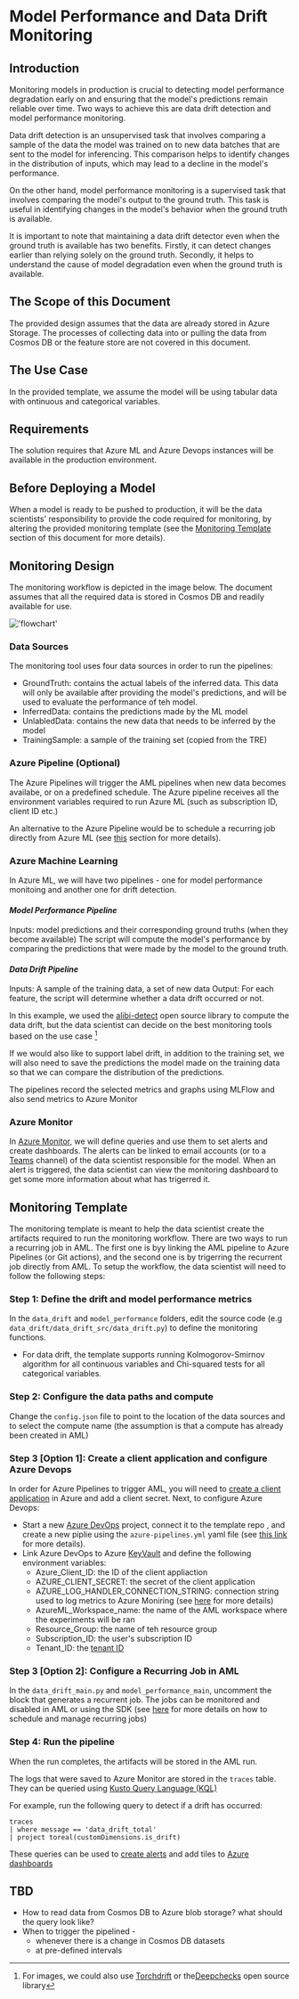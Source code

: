 
# Model Performance and Data Drift Monitoring

## Introduction

Monitoring models in production is crucial to detecting model performance degradation early on and ensuring that the model's predictions remain reliable over time. Two ways to achieve this are data drift detection and model performance monitoring.

Data drift detection is an unsupervised task that involves comparing a sample of the data the model was trained on to new data batches that are sent to the model for inferencing. This comparison helps to identify changes in the distribution of inputs, which may lead to a decline in the model's performance.

On the other hand, model performance monitoring is a supervised task that involves comparing the model's output to the ground truth. This task is useful in identifying changes in the model's behavior when the ground truth is available.

It is important to note that maintaining a data drift detector even when the ground truth is available has two benefits. Firstly, it can detect changes earlier than relying solely on the ground truth. Secondly, it helps to understand the cause of model degradation even when the ground truth is available.

## The Scope of this Document
The provided design assumes that the data are already stored in Azure Storage. The processes of collecting data into or pulling the data from Cosmos DB or the feature store are not covered in this document.

## The Use Case
In the provided template, we assume the model will be using tabular data with ontinuous and categorical variables. 

## Requirements
The solution requires that Azure ML and Azure Devops instances will be available in the production environment. 

## Before Deploying a Model
When a model is ready to be pushed to production, it will be the data scientists' responsibility to provide the code required for monitoring, by altering the provided monitoring template (see the [Monitoring Template](#monitoring-template) section of this document for more details).

## Monitoring Design
The monitoring workflow is depicted in the image below. The document assumes that all the required data is stored in Cosmos DB and readily available for use.

!['flowchart'](assets/modelmonitoring.drawio.png)

### Data Sources
The monitoring tool uses four data sources in order to run the pipelines:
* GroundTruth: contains the actual labels of the inferred data. This data will only be available after providing the model's predictions, and will be used to evaluate the performance of teh model.
* InferredData: contains the predictions made by the ML model
* UnlabledData: contains the new data that needs to be inferred by the model
* TrainingSample: a sample of the training set (copied from the TRE) 

### Azure Pipeline (Optional)
The Azure Pipelines will trigger the AML pipelines when new data becomes availabe, or on a predefined schedule. The Azure pipeline receives all the environment variables required to run Azure ML (such as subscription ID, client ID etc.)

An alternative to the Azure Pipeline would be to schedule a recurring job directly from Azure ML (see [this](#monitoring-template) section for more details).

### Azure Machine Learning
In Azure ML, we will have two pipelines - one for model performance monitoing and another one for drift detection.

#### *Model Performance Pipeline*
Inputs: model predictions and their corresponding ground truths (when they become available)
The script will compute the model's performance by comparing the predictions that were made by the model to the ground truth.

#### *Data Drift Pipeline*
Inputs: A sample of the training data, a set of new data
Output: For each feature, the script will determine whether a data drift occurred or not. 

In this example, we used the [alibi-detect](https://github.com/SeldonIO/alibi-detect) open source library to compute the data drift, but the data scientist can decide on the best monitoring tools based on the use case [^1]
[^1]: For images, we could also use [Torchdrift](https://torchdrift.org/) or the[Deepchecks](https://deepchecks.com/) open source library

 
If we would also like to support label drift, in addition to the training set, we will also need to save the predictions the model made on the training data so that we can compare the distribution of the predictions.

The pipelines record the selected metrics and graphs using MLFlow and also send metrics to Azure Monitor

### Azure Monitor
In [Azure Monitor](https://learn.microsoft.com/en-us/azure/azure-monitor/overview), we will define queries and use them to set alerts and create dashboards. The alerts can be linked to email accounts (or to a [Teams](https://techcommunity.microsoft.com/t5/core-infrastructure-and-security/azure-monitor-alert-notification-via-teams/ba-p/2507676) channel) of the data scientist responsible for the model. When an alert is triggered, the data scientist can view the monitoring dashboard to get some more information about what has trigerred it.

## Monitoring Template
The monitoring template is meant to help the data scientist create the artifacts required to run the monitoring workflow.
There are two ways to run a recurring job in AML. The first one is byy linking the AML pipeline to Azure Pipelines (or Git actions), and the second one is by trigerring the recurrent job directly from AML. 
To setup the workflow, the data scientist will need to follow the following steps:

### **Step 1: Define the drift and model performance metrics** 
In the `data_drift` and `model_performance` folders, edit the source code (e.g `data_drift/data_drift_src/data_drift.py`) to define the monitoring functions. 
   * For data drift, the template supports running Kolmogorov-Smirnov algorithm for all continuous variables and Chi-squared tests for all categorical variables. 
### **Step 2: Configure the data paths and compute**
Change the `config.json` file to point to the location of the data sources and to select the compute name (the assumption is that a compute has already been created in AML)
### **Step 3 [Option 1]: Create a client application and configure Azure Devops** 
In order for Azure Pipelines to trigger AML, you will need to [create a client application](https://learn.microsoft.com/en-us/azure/healthcare-apis/register-application-cli-rest) in Azure and add a client secret.
Next, to configure Azure Devops:
* Start a new [Azure DevOps](https://learn.microsoft.com/en-us/azure/devops/?view=azure-devops) project, connect it to the template repo
, and create a new piplie using the `azure-pipelines.yml` yaml file (see [this link](https://learn.microsoft.com/en-us/azure/devops/pipelines/create-first-pipeline?view=azure-devops&tabs=java%2Ctfs-2018-2%2Cbrowser) for more details).
* Link Azure DevOps to Azure [KeyVault](https://learn.microsoft.com/en-us/azure/devops/pipelines/release/azure-key-vault?view=azure-devops&tabs=yaml) and define the following environment variables:
   * Azure_Client_ID: the ID of the client appliaction
   * AZURE_CLIENT_SECRET: the secret of the client application
   * AZURE_LOG_HANDLER_CONNECTION_STRING: connection string used to log metrics to Azure Moniring (see [here](https://learn.microsoft.com/en-us/azure/azure-monitor/app/sdk-connection-string?tabs=net) for more details)
   * AzureML_Workspace_name: the name of the AML workspace where the experiments will be ran
   * Resource_Group: the name of teh resource group 
   * Subscription_ID: the user's subscription ID
   * Tenant_ID: the [tenant ID](https://learn.microsoft.com/en-us/azure/active-directory/fundamentals/active-directory-how-to-find-tenant)
### **Step 3 [Option 2]: Configure a Recurring Job in AML**
In the `data_drift_main.py` and `model_performance_main`, uncomment the block that generates a recurrent job. The jobs can be monitored and disabled in AML or using the SDK (see [here](https://learn.microsoft.com/en-us/azure/machine-learning/how-to-schedule-pipeline-job?tabs=python) for more details on how to schedule and manage recurring jobs)

### **Step 4: Run the pipeline**
When the run completes, the artifacts will be stored in the AML run. 

The logs that were saved to Azure Monitor are stored in the `traces` table. They can be queried using [Kusto Query Language (KQL)](https://learn.microsoft.com/en-us/azure/data-explorer/kusto/query/) 

For example, run the following query to detect if a drift has occurred:
```
traces
| where message == 'data_drift_total'
| project toreal(customDimensions.is_drift)
```
These queries can be used to [create alerts](https://learn.microsoft.com/en-us/azure/azure-monitor/alerts/alerts-create-new-alert-rule?tabs=metric) and add tiles to [Azure dashboards](https://learn.microsoft.com/en-us/azure/azure-portal/azure-portal-dashboards)


## TBD
* How to read data from Cosmos DB to Azure blob storage? what should the query look like?
* When to trigger the pipelined -  
  * whenever there is a change in Cosmos DB datasets
  * at pre-defined intervals










